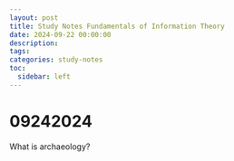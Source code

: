 ```yaml
---
layout: post
title: Study Notes Fundamentals of Information Theory
date: 2024-09-22 00:00:00
description: 
tags: 
categories: study-notes
toc:
  sidebar: left
--- 
```


# 09242024
What is archaeology?




